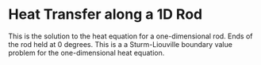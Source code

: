 # Heat Transfer along a 1D Rod

This is the solution to the heat equation for a one-dimensional rod. Ends of the rod held at 0 degrees. This is a a Sturm-Liouville boundary value problem for the one-dimensional heat equation.
